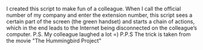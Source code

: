 I created this script to make fun of a colleague. When I call the official number of my company and enter the extension number, this script sees a certain part of the screen (the green handset) and starts a chain of actions, which in the end leads to the Internet being disconnected on the colleague’s computer.
P.S. My colleague laughed a lot =)
P.P.S The trick is taken from the movie "The Hummingbird Project"
